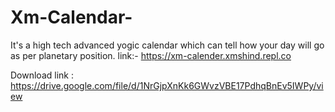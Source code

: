 # Xm-Calendar-

It's a high tech advanced yogic calendar which can tell how your day will go as per planetary position.
link:-
https://xm-calender.xmshind.repl.co

Download link :
https://drive.google.com/file/d/1NrGjpXnKk6GWvzVBE17PdhqBnEv5IWPy/view
